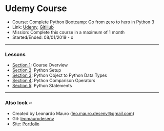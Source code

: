 # Udemy Course #

- Course: Complete Python Bootcamp: Go from zero to hero in Python 3   
- Link: [Udemy](https://www.udemy.com/complete-python-bootcamp/), [GitHub](https://github.com/Pierian-Data/Complete-Python-3-Bootcamp)   
- Mission: Complete this course in a maximum of 1 month   
- Started/Ended: 08/01/2019 - x
   
___
   
### Lessons

- [Section 1](https://github.com/leomaurodesenv/udemy-complete-python-bootcamp/blob/master/section-1.ipynb): Course Overview
- [Section 2](https://github.com/leomaurodesenv/udemy-complete-python-bootcamp/blob/master/section-2.ipynb): Python Setup
- [Section 3](https://github.com/leomaurodesenv/udemy-complete-python-bootcamp/blob/master/section-3.ipynb): Python Object to Python Data Types
- [Section 4](https://github.com/leomaurodesenv/udemy-complete-python-bootcamp/blob/master/section-4.ipynb): Python Comparison Operators
- [Section 5](https://github.com/leomaurodesenv/udemy-complete-python-bootcamp/blob/master/section-5.ipynb): Python Statements
   
___
   
### Also look ~  	
* Created by Leonardo Mauro (leo.mauro.desenv@gmail.com)   
* Git: [leomaurodesenv](https://github.com/leomaurodesenv/)   
* Site: [Portfolio](http://leonardomauro.com/portfolio/)   
